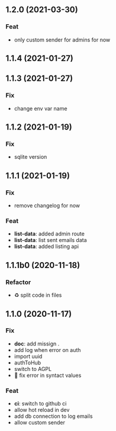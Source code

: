 ## 1.2.0 (2021-03-30)

### Feat

- only custom sender for admins for now

## 1.1.4 (2021-01-27)

## 1.1.3 (2021-01-27)

### Fix

- change env var name

## 1.1.2 (2021-01-19)

### Fix

- sqlite version

## 1.1.1 (2021-01-19)

### Fix

- remove changelog for now

### Feat

- **list-data**: added admin route
- **list-data**: list sent emails data
- **list-data**: added listing api

## 1.1.1b0 (2020-11-18)

### Refactor

- :recycle: split code in files

## 1.1.0 (2020-11-17)

### Fix

- **doc**: add missign .
- add log when error on auth
- import uuid
- authToHub
- switch to AGPL
- :bug: fix error in syntact values

### Feat

- **ci**: switch to github ci
- allow hot reload in dev
- add db connection to log emails
- allow custom sender
